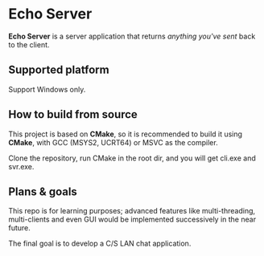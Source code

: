 # Echo Server

**Echo Server** is a server application that returns _anything you've sent_ back to the client.

## Supported platform

Support Windows only.

## How to build from source

This project is based on **CMake**, so it is recommended to build it using **CMake**, with GCC (MSYS2, UCRT64) or MSVC as the compiler.

Clone the repository, run CMake in the root dir, and you will get cli.exe and svr.exe.

## Plans & goals

This repo is for learning purposes; advanced features like multi-threading, multi-clients and even GUI would be implemented successively in the near future.

The final goal is to develop a C/S LAN chat application.